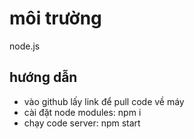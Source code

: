 # môi trường
node.js
## hướng dẫn 
- vào github lấy link để pull code về máy
- cài đặt node modules: npm i
- chạy code server: npm start
